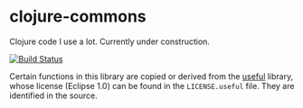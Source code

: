 # clojure-commons
Clojure code I use a lot. Currently under construction.

[![Build Status](https://travis-ci.org/marick/clojure-commons.png?branch=master)](https://travis-ci.org/marick/clojure-commons)

Certain functions in this library are copied or derived from the
[useful](https://github.com/amalloy/useful) library, whose license
(Eclipse 1.0) can be found in the `LICENSE.useful` file. They are
identified in the source.

